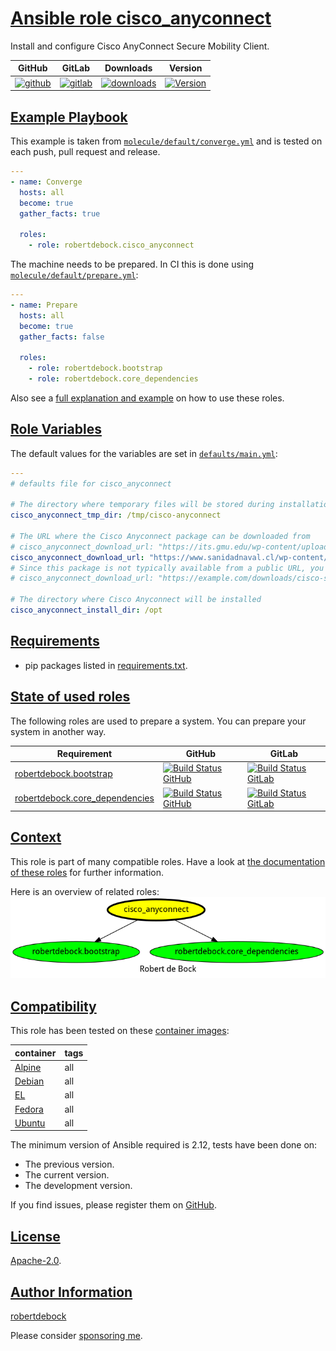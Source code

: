 # [Ansible role cisco_anyconnect](#ansible-role-cisco_anyconnect)

Install and configure Cisco AnyConnect Secure Mobility Client.

|GitHub|GitLab|Downloads|Version|
|------|------|---------|-------|
|[![github](https://github.com/robertdebock/ansible-role-cisco_anyconnect/workflows/Ansible%20Molecule/badge.svg)](https://github.com/robertdebock/ansible-role-cisco_anyconnect/actions)|[![gitlab](https://gitlab.com/robertdebock-iac/ansible-role-cisco_anyconnect/badges/master/pipeline.svg)](https://gitlab.com/robertdebock-iac/ansible-role-cisco_anyconnect)|[![downloads](https://img.shields.io/ansible/role/d/robertdebock/cisco_anyconnect)](https://galaxy.ansible.com/robertdebock/cisco_anyconnect)|[![Version](https://img.shields.io/github/release/robertdebock/ansible-role-cisco_anyconnect.svg)](https://github.com/robertdebock/ansible-role-cisco_anyconnect/releases/)|

## [Example Playbook](#example-playbook)

This example is taken from [`molecule/default/converge.yml`](https://github.com/robertdebock/ansible-role-cisco_anyconnect/blob/master/molecule/default/converge.yml) and is tested on each push, pull request and release.

```yaml
---
- name: Converge
  hosts: all
  become: true
  gather_facts: true

  roles:
    - role: robertdebock.cisco_anyconnect
```

The machine needs to be prepared. In CI this is done using [`molecule/default/prepare.yml`](https://github.com/robertdebock/ansible-role-cisco_anyconnect/blob/master/molecule/default/prepare.yml):

```yaml
---
- name: Prepare
  hosts: all
  become: true
  gather_facts: false

  roles:
    - role: robertdebock.bootstrap
    - role: robertdebock.core_dependencies
```

Also see a [full explanation and example](https://robertdebock.nl/how-to-use-these-roles.html) on how to use these roles.

## [Role Variables](#role-variables)

The default values for the variables are set in [`defaults/main.yml`](https://github.com/robertdebock/ansible-role-cisco_anyconnect/blob/master/defaults/main.yml):

```yaml
---
# defaults file for cisco_anyconnect

# The directory where temporary files will be stored during installation
cisco_anyconnect_tmp_dir: /tmp/cisco-anyconnect

# The URL where the Cisco Anyconnect package can be downloaded from
# cisco_anyconnect_download_url: "https://its.gmu.edu/wp-content/uploads/cisco-secure-client-linux64-5.1.3.62-predeploy-k9.tar.gz"
cisco_anyconnect_download_url: "https://www.sanidadnaval.cl/wp-content/uploads/vpn/cisco-secure-client-linux64-5.1.3.62-predeploy-k9.tar.gz"
# Since this package is not typically available from a public URL, you can host your own copy and reference it here.
# cisco_anyconnect_download_url: "https://example.com/downloads/cisco-secure-client-linux64-5.1.3.62-predeploy-k9.tar.gz"

# The directory where Cisco Anyconnect will be installed
cisco_anyconnect_install_dir: /opt
```

## [Requirements](#requirements)

- pip packages listed in [requirements.txt](https://github.com/robertdebock/ansible-role-cisco_anyconnect/blob/master/requirements.txt).

## [State of used roles](#state-of-used-roles)

The following roles are used to prepare a system. You can prepare your system in another way.

| Requirement | GitHub | GitLab |
|-------------|--------|--------|
|[robertdebock.bootstrap](https://galaxy.ansible.com/robertdebock/bootstrap)|[![Build Status GitHub](https://github.com/robertdebock/ansible-role-bootstrap/workflows/Ansible%20Molecule/badge.svg)](https://github.com/robertdebock/ansible-role-bootstrap/actions)|[![Build Status GitLab](https://gitlab.com/robertdebock-iac/ansible-role-bootstrap/badges/master/pipeline.svg)](https://gitlab.com/robertdebock-iac/ansible-role-bootstrap)|
|[robertdebock.core_dependencies](https://galaxy.ansible.com/robertdebock/core_dependencies)|[![Build Status GitHub](https://github.com/robertdebock/ansible-role-core_dependencies/workflows/Ansible%20Molecule/badge.svg)](https://github.com/robertdebock/ansible-role-core_dependencies/actions)|[![Build Status GitLab](https://gitlab.com/robertdebock-iac/ansible-role-core_dependencies/badges/master/pipeline.svg)](https://gitlab.com/robertdebock-iac/ansible-role-core_dependencies)|

## [Context](#context)

This role is part of many compatible roles. Have a look at [the documentation of these roles](https://robertdebock.nl/) for further information.

Here is an overview of related roles:
![dependencies](https://raw.githubusercontent.com/robertdebock/ansible-role-cisco_anyconnect/png/requirements.png "Dependencies")

## [Compatibility](#compatibility)

This role has been tested on these [container images](https://hub.docker.com/u/robertdebock):

|container|tags|
|---------|----|
|[Alpine](https://hub.docker.com/r/robertdebock/alpine)|all|
|[Debian](https://hub.docker.com/r/robertdebock/debian)|all|
|[EL](https://hub.docker.com/r/robertdebock/enterpriselinux)|all|
|[Fedora](https://hub.docker.com/r/robertdebock/fedora)|all|
|[Ubuntu](https://hub.docker.com/r/robertdebock/ubuntu)|all|

The minimum version of Ansible required is 2.12, tests have been done on:

- The previous version.
- The current version.
- The development version.

If you find issues, please register them on [GitHub](https://github.com/robertdebock/ansible-role-cisco_anyconnect/issues).

## [License](#license)

[Apache-2.0](https://github.com/robertdebock/ansible-role-cisco_anyconnect/blob/master/LICENSE).

## [Author Information](#author-information)

[robertdebock](https://robertdebock.nl/)

Please consider [sponsoring me](https://github.com/sponsors/robertdebock).
